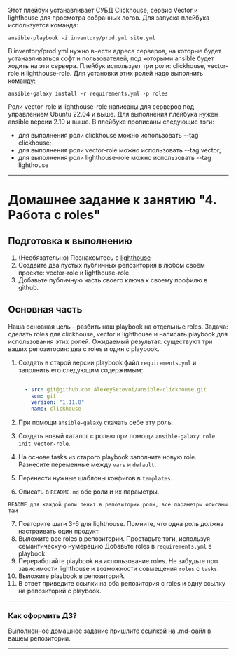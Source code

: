 Этот плейбук устанавливает СУБД Clickhouse, сервис Vector и lighthouse для просмотра собранных логов.
Для запуска плейбука используется команда:

```
ansible-playbook -i inventory/prod.yml site.yml
```

В inventory/prod.yml нужно внести адреса серверов, на которые будет устанавливаться софт и пользователей, под которыми ansible будет ходить на эти сервера. 
Плейбук использует три роли: clickhouse, vector-role и lighthouse-role. Для установки этих ролей надо выполнить команду:

```
ansible-galaxy install -r requirements.yml -p roles
```

Роли vector-role и lighthouse-role написаны для серверов под управлением Ubuntu 22.04 и выше.
Для выполнения плейбука нужен ansible версии 2.10 и выше.
В плейбуке прописаны следующие тэги:
 * для выполнения роли clickhouse можно использовать --tag clickhouse;
 * для выполнения роли vector-role можно использовать --tag vector;
 * для выполнения роли lighthouse-role можно использовать --tag lighthouse


----
# Домашнее задание к занятию "4. Работа с roles"

## Подготовка к выполнению
1. (Необязательно) Познакомтесь с [lighthouse](https://youtu.be/ymlrNlaHzIY?t=929)
2. Создайте два пустых публичных репозитория в любом своём проекте: vector-role и lighthouse-role.
3. Добавьте публичную часть своего ключа к своему профилю в github.

## Основная часть

Наша основная цель - разбить наш playbook на отдельные roles. Задача: сделать roles для clickhouse, vector и lighthouse и написать playbook для использования этих ролей. Ожидаемый результат: существуют три ваших репозитория: два с roles и один с playbook.

1. Создать в старой версии playbook файл `requirements.yml` и заполнить его следующим содержимым:

   ```yaml
   ---
     - src: git@github.com:AlexeySetevoi/ansible-clickhouse.git
       scm: git
       version: "1.11.0"
       name: clickhouse 
   ```

2. При помощи `ansible-galaxy` скачать себе эту роль.
3. Создать новый каталог с ролью при помощи `ansible-galaxy role init vector-role`.
4. На основе tasks из старого playbook заполните новую role. Разнесите переменные между `vars` и `default`. 
5. Перенести нужные шаблоны конфигов в `templates`.
6. Описать в `README.md` обе роли и их параметры.

```
README для каждой роли лежит в репозитории роли, все параметры описаны там
```

7. Повторите шаги 3-6 для lighthouse. Помните, что одна роль должна настраивать один продукт.
8. Выложите все roles в репозитории. Проставьте тэги, используя семантическую нумерацию Добавьте roles в `requirements.yml` в playbook.
9. Переработайте playbook на использование roles. Не забудьте про зависимости lighthouse и возможности совмещения `roles` с `tasks`.
10. Выложите playbook в репозиторий.
11. В ответ приведите ссылки на оба репозитория с roles и одну ссылку на репозиторий с playbook.

---

### Как оформить ДЗ?

Выполненное домашнее задание пришлите ссылкой на .md-файл в вашем репозитории.

---
